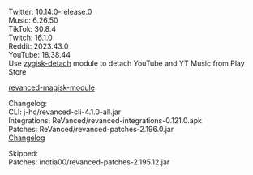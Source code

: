Twitter: 10.14.0-release.0  
Music: 6.26.50  
TikTok: 30.8.4  
Twitch: 16.1.0  
Reddit: 2023.43.0  
YouTube: 18.38.44  
Use [zygisk-detach](https://github.com/j-hc/zygisk-detach) module to detach YouTube and YT Music from Play Store  

[revanced-magisk-module](https://github.com/j-hc/revanced-magisk-module)  

Changelog:  
CLI: j-hc/revanced-cli-4.1.0-all.jar  
Integrations: ReVanced/revanced-integrations-0.121.0.apk  
Patches: ReVanced/revanced-patches-2.196.0.jar  
[Changelog](https://github.com/ReVanced/revanced-patches/releases/tag/v2.196.0)  

Skipped:  
Patches: inotia00/revanced-patches-2.195.12.jar    
